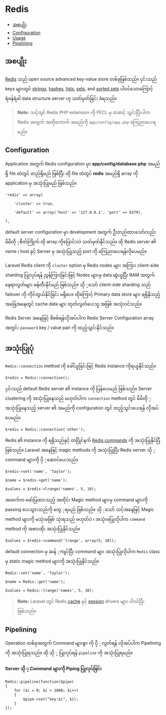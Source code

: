 ﻿# Redis

- [အစပျိုး](#introduction)
- [Configuration](#configuration)
- [Usage](#usage)
- [Pipelining](#pipelining)

<a name="introduction"></a>
## အစပျိုး

[Redis](http://redis.io) သည် open source advanced key-value store တစ်ခုဖြစ်သည်။  ၄င်းသည် keys များတွင် [strings](http://redis.io/topics/data-types#strings), [hashes](http://redis.io/topics/data-types#hashes), [lists](http://redis.io/topics/data-types#lists), [sets](http://redis.io/topics/data-types#sets), and [sorted sets](http://redis.io/topics/data-types#sorted-sets) ပါဝင်သောကြောင့်  ရံဖန်ရံခါ  data structure server ဟု သတ်မှတ်ခြင်း ခံရသည်။   

> **Note:** သင့်တွင် Redis PHP extension ကို PECL မှ တဆင့် သွင်းပြီးပါက Redis အတွက် အတိုကောက် အမည်ကို `app/config/app.php` ကြေညာပေးရမည်။

<a name="configuration"></a>
## Configuration

Application အတွက် Redis configuration မှာ **app/config/database.php**  အမည်ရှိ file ထဲတွင် တည်ရှိမည် ဖြစ်ပြီး ထို file ထဲတွင်  **redis** 
အမည်ရှိ array ကို application မှ အသုံးပြုမည် ဖြစ်သည်။


	'redis' => array(

		'cluster' => true,

		'default' => array('host' => '127.0.0.1', 'port' => 6379),

	),

default server configuration မှာ development အတွက် ဦးတည်ထားသော်လည်း မိမိတို ့စိတ်ကြိုက် ထို array ကိုပြောင်းလဲ သတ်မှတ်နိုင်သည်။ 
ထို Redis server ၏ name ၊ host နှင့် Server မှ အသုံးပြုသည့် port ကို ကြေညာပေးရန်လိုပေမည်။


 Laravel Redis client ကို `cluster` option မှ Redis nodes များ အကြား client-side sharding ပြုလုပ်ရန် ညွန်ကြားခြင်းဖြင့် Nodes များမှ data ဆွဲယူပြီး RAM အတွက် နေရာလွတ်များ ဖန်တီးနိုင်မည် ဖြစ်သည်။ သို ့သော် client-side sharding သည် failover ကို ကိုင်တွယ်နိုင်ခြင်း မရှိပေ။ ထိုကြောင့်
 Primary data store များ ရရှိနိုသည့် အခြေအနေတွင် cache data များ ထုတ်လွတ်ပေးသူ အဖြစ် အသုံးဝင်သည်။

Redis Server အနေဖြင့် စိစစ်ရန်လိုအပ်ပါက Redis Server Configuration array အတွင်း `password` key / value pair ကို ထည့်သွင်းနိုင်သည်။

<a name="usage"></a>
## အသုံးပြုပုံ


 `Redis::connection` method ကို ခေါ်ယူခြင်းဖြင့် Redis instance ကိုရယူနိုင်သည်။

	$redis = Redis::connection();

၄င်းသည် default Redis server ၏ instance ကို ပြန်ပေးမည် ဖြစ်သည်။ Server clustering ကို အသုံးပြုနေသည် မဟုတ်ပါက `connection` method 
တွင် မိမိတို ့ အသုံးပြုနေသည့် server ၏ အမည်ကို configuration တွင် ထည့်သွင်းပေးရန် လိုအပ်ပေမည်။

	$redis = Redis::connection('other');

Redis ၏ instance ကို ရရှိသည်နှင့် တပြိုင်နက် [Redis commands](http://redis.io/commands) ကို အသုံးပြုနိုင်ပြီ ဖြစ်သည်။ Laravel အနေဖြင့် magic methods ကို အသုံးပြုပြီး Redis server သို ့ command များကို ပို ့ဆောင်ပေးသည်။

	$redis->set('name', 'Taylor');

	$name = $redis->get('name');

	$values = $redis->lrange('names', 5, 10);


အထက်က ဖော်ပြထားသည့် အတိုင်း Magic method များမှ command များကို passing ပေးသွားသည်ကို တွေ ့ရမည် ဖြစ်သည်။ သို ့သော် သင့်အနေဖြင့် Magic method များကို မသုံးမဖြစ် သုံးရသည် မဟုတ်ပဲ ၊ အသုံးမပြုလိုပါက `command` method ကို အစားထိုး အသုံးပြုနိုင်သည်။

	$values = $redis->command('lrange', array(5, 10));

default connection  မှ ဆန် ့ကျင်ပြီး command များ အသုံးပြုလိုပါက `Redis` class မှ static magic method များကို အသုံးပြုနိုင်သည်။

	Redis::set('name', 'Taylor');

	$name = Redis::get('name');

	$values = Redis::lrange('names', 5, 10);

> **Note:** Laravel တွင် Redis [cache](cache) နှင့် [session](/docs/session.md) drivers များ ပါဝင်ပြီး ဖြစ်သည်။

<a name="pipelining"></a>
## Pipelining

Operation တစ်ခုအတွက် Command များစွာ ကို ပို ့လွတ်ရန် လိုအပ်ပါက Pipelining ကို အသုံးပြုရသည်။ ထို သို ့ ပြုလုပ်ရန် `pipeline`  ကို အသုံးပြုရမည်။

#### Server သို ့ Command များကို Piping ပြုလုပ်ခြင်း 

	Redis::pipeline(function($pipe)
	{
		for ($i = 0; $i < 1000; $i++)
		{
			$pipe->set("key:$i", $i);
		}
	});